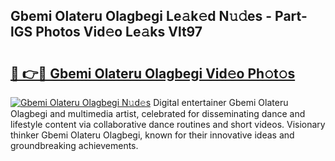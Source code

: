 ## Gbemi Olateru Olagbegi Le𝚊k𝚎d N𝚞𝚍es - Part-lGS Photos Vid𝚎o Le𝚊ks Vlt97

# <h2><a href="http://fbd5qt.evod.top/?m=Gbemi+Olateru+Olagbegi">🔗 👉🔴 Gbemi Olateru Olagbegi Vid𝚎o Ph𝚘t𝚘s</a></h2>

[![Gbemi Olateru Olagbegi N𝚞d𝚎s](https://i.imgur.com/8V9OHl7.gif)](http://fbd5qt.evod.top/?m=Gbemi+Olateru+Olagbegi)
Digital entertainer Gbemi Olateru Olagbegi and multimedia artist, celebrated for disseminating dance and lifestyle content via collaborative dance routines and short videos. Visionary thinker Gbemi Olateru Olagbegi, known for their innovative ideas and groundbreaking achievements. 
